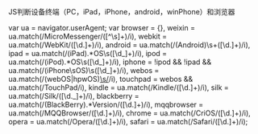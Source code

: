 JS判断设备终端（PC，iPad，iPhone，android，winPhone）和浏览器

var ua = navigator.userAgent;
        var browser = {},
            weixin = ua.match(/MicroMessenger\/([^\s]+)/i),
            webkit = ua.match(/WebKit\/([\d.]+)/i),
            android = ua.match(/(Android)\s+([\d.]+)/i),
            ipad = ua.match(/(iPad).*OS\s([\d_]+)/i),
            ipod = ua.match(/(iPod).*OS\s([\d_]+)/i),
            iphone = !ipod && !ipad && ua.match(/(iPhone\sOS)\s([\d_]+)/i),
            webos = ua.match(/(webOS|hpwOS)[\s\/]([\d.]+)/i),
            touchpad = webos && ua.match(/TouchPad/i),
            kindle = ua.match(/Kindle\/([\d.]+)/i),
            silk = ua.match(/Silk\/([\d._]+)/i),
            blackberry = ua.match(/(BlackBerry).*Version\/([\d.]+)/i),
            mqqbrowser = ua.match(/MQQBrowser\/([\d.]+)/i),
            chrome = ua.match(/CriOS\/([\d.]+)/i),
            opera = ua.match(/Opera\/([\d.]+)/i),
            safari = ua.match(/Safari\/([\d.]+)/i);
